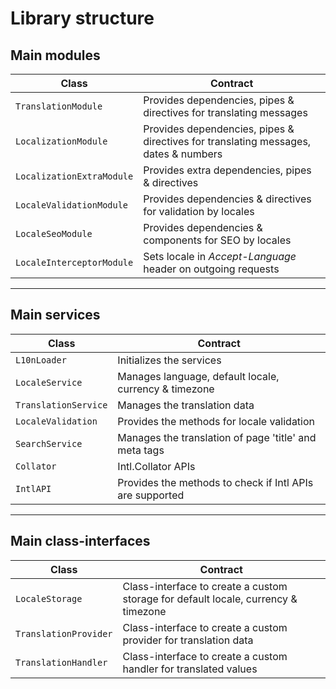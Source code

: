 # Library structure

## Main modules
Class | Contract
----- | --------
`TranslationModule` | Provides dependencies, pipes & directives for translating messages
`LocalizationModule` | Provides dependencies, pipes & directives for translating messages, dates & numbers
`LocalizationExtraModule` | Provides extra dependencies, pipes & directives
`LocaleValidationModule` | Provides dependencies & directives for validation by locales
`LocaleSeoModule` | Provides dependencies & components for SEO by locales
`LocaleInterceptorModule` | Sets locale in _Accept-Language_ header on outgoing requests

---

## Main services
Class | Contract
----- | --------
`L10nLoader` | Initializes the services
`LocaleService` | Manages language, default locale, currency & timezone
`TranslationService` | Manages the translation data
`LocaleValidation` | Provides the methods for locale validation
`SearchService` | Manages the translation of page 'title' and meta tags
`Collator` | Intl.Collator APIs
`IntlAPI` | Provides the methods to check if Intl APIs are supported

---

## Main class-interfaces
Class | Contract
----- | --------
`LocaleStorage` | Class-interface to create a custom storage for default locale, currency & timezone
`TranslationProvider` | Class-interface to create a custom provider for translation data
`TranslationHandler` | Class-interface to create a custom handler for translated values
